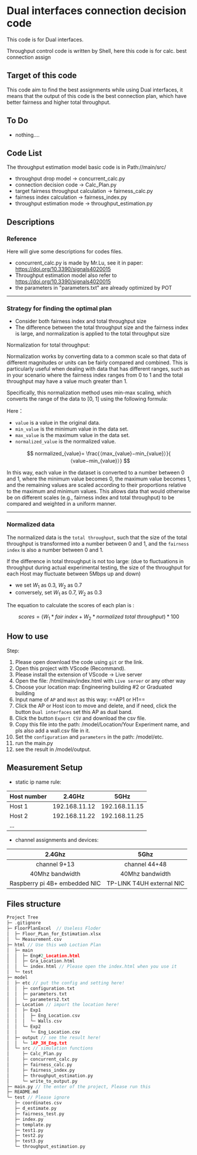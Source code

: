 # Dual interfaces connection decision code

This code is for Dual interfaces.

Throughput control code is written by Shell, here this code is for calc. best connection assign

## Target of this code

This code aim to find the best assignments while using Dual interfaces, it means that the output of this code is the best connection plan, which have better fairness and higher total throughput.

## To Do

+ nothing....

## Code List

The throughput estimation model basic code is in Path://main/src/

+ throughput drop model -> concurrent_calc.py
+ connection decision code -> Calc_Plan.py
+ target fairness throughput calculation -> fairness_calc.py
+ fairness index calculation -> fairness_index.py
+ throughput estimation mode -> throughput_estimation.py

## Descriptions

### Reference

Here will give some descriptions for codes files.

+ concurrent_calc.py is made by Mr.Lu, see it in paper: https://doi.org/10.3390/signals4020015
+ Throughput estimation model also refer to https://doi.org/10.3390/signals4020015
+ the parameters in "parameters.txt" are already optimized by POT

---

### Strategy for finding the optimal plan

+ Consider both fairness index and total throughput size
+ The difference  between the total throughput size and the fairness index is large, and normalization is applied to the total throughput size

Normalization for total throughput:

Normalization works by converting data to a common scale so that data of different magnitudes or units can be fairly compared and combined. This is particularly useful when dealing with data that has different ranges, such as in your scenario where the fairness index ranges from 0 to 1 and the total throughput may have a value much greater than 1.

Specifically, this normalization method uses min-max scaling, which converts the range of the data to [0, 1] using the following formula:

Here：

- `value` is a value in the original data.
- `min_value` is the minimum value in the data set.
- `max_value` is the maximum value in the data set.
- `normalized_value` is the normalized value.

$$
normalized_{value}= \frac{（max_{value}−min_{value}）}{ （value−min_{value}）}
$$

In this way, each value in the dataset is converted to a number between 0 and 1, where the minimum value becomes 0, the maximum value becomes 1, and the remaining values are scaled according to their proportions relative to the maximum and minimum values. This allows data that would otherwise be on different scales (e.g., fairness index and total throughput) to be compared and weighted in a uniform manner.

---

### Normalized data

The normalized data is the `total throughput`, such that the size of the total throughput is transformed into a number between 0 and 1, and the `fairness index` is also a number between 0 and 1.

If the difference in total throughput is not too large: (due to fluctuations in throughput during actual experimental testing, the size of the throughput for each Host may fluctuate between 5Mbps up and down)

+ we set $W_1$ as 0.3, $W_2$ as 0.7
+ conversely, set $W_1$ as 0.7, $W_2$ as 0.3

The equation to calculate the scores of each plan is :

$$
scores = ( W_1 * fair~index + W_2 * normalized~total~throughput) * 100
$$

## How to use

Step:

1. Please open download the code using `git` or the link.
1. Open this project with VScode (Recommand).
1. Please install the extension of VScode -> Live server
1. Open the file: /html/main/index.html with `Live server` or any other way
1.  Choose your location map: Engineering building #2 or Graduated building
1. Input name of `AP` and `Host` as this way: ==AP1 or H1==
1. Click the AP or Host icon to move and delete, and if need, click the button `Dual interfaces` set this AP as dual band.
1. Click the button `Export CSV` and download the csv file.
1. Copy this file into the path: /model/Location/Your Experiment name, and pls also add a wall.csv file in it.
1. Set the `configuration` and `parameters` in the path: /model/etc.
1. run the main.py
1. see the result in /model/output.

## Measurement Setup

+ static ip name rule:

| Host number | 2.4GHz        | 5GHz          |
| ----------- | ------------- | ------------- |
| Host 1      | 192.168.11.12 | 192.168.11.15 |
| Host 2      | 192.168.11.22 | 192.168.11.25 |
| ...         |               |               |

+ channel assignments and devices:

|            2.4Ghz            |           5Ghz           |
| :---------------------------: | :-----------------------: |
|         channel 9+13         |       channel 44+48       |
|        40Mhz bandwidth        |      40Mhz bandwidth      |
| Raspberry pi 4B+ embedded NIC | TP-LINK T4UH external NIC |

## Files structure

```c
Project Tree
├─ .gitignore
├─ FloorPlanExcel  // Useless Floder
│  ├─ Floor_PLan_for_Estimation.xlsx
│  └─ Measurement.csv
├─ html // Use this web Loction Plan
│  ├─ main
│  │  ├─ Eng#2_Location.html
│  │  ├─ Gra_Location.html
│  │  └─ index.html // Please open the index.html when you use it
│  └─ test
├─ model
│  ├─ etc // put the config and setting here!
│  │  ├─ configuration.txt
│  │  ├─ parameters.txt
│  │  └─ parameters2.txt
│  ├─ Location // import the location here!
│  │  ├─ Exp1
│  │  │  ├─ Eng_Location.csv
│  │  │  └─ Walls.csv
│  │  └─ Exp2
│  │     └─ Eng_Location.csv
│  ├─ output // see the result here!
│  │  └─ 1AP_3H_Eng.txt
│  └─ src // simulation functions
│     ├─ Calc_Plan.py
│     ├─ concurrent_calc.py
│     ├─ fairness_calc.py
│     ├─ fairness_index.py
│     ├─ throughput_estimation.py
│     └─ write_to_output.py
├─ main.py // the enter of the project, Please run this
├─ README.md
└─ test // Please ignore
   ├─ coordinates.csv
   ├─ d_estimate.py
   ├─ fairness_test.py
   ├─ index.py
   ├─ template.py
   ├─ test1.py
   ├─ test2.py
   ├─ test3.py
   └─ throughput_estimation.py

```


